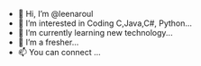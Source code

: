- 👋 Hi, I’m @leenaroul
- 👀 I’m interested in Coding C,Java,C#, Python...
- 🌱 I’m currently learning new technology...
- 💞️ I’m a fresher...
- 📫 You can connect ...

<!---
leenaroul/leenaroul is a ✨ special ✨ repository because its `README.md` (this file) appears on your GitHub profile.
You can click the Preview link to take a look at your changes.
--->
